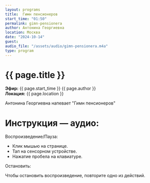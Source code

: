 ```yaml
---
layout: programs
title:  Гимн пенсионеров
start_time: "01:50"
permalink: gimn-pensionera
author: Антонина Георгиевна
location: Москва
date: "2024-10-14"
guest:
audio_file: "/assets/audio/gimn-pensionera.m4a"
type: program
---
```


# {{ page.title }}

**Эфир:** {{ page.start_time }} {{ page.author }}  
**Локация:** {{ page.location }}

Антонина Георгиевна напевает "Гимн пенсионеров"


# Инструкция — аудио:

Воспроизведение/Пауза:

- Клик мышью на странице.
- Тап на сенсорном устройстве.
- Нажатие пробела на клавиатуре.

Остановить:

Чтобы остановить воспроизведение, повторите одно из действий.


<p><audio id="audio-player">
  <source src="{{ page.audio_file }}" type="audio/mpeg">
  Ваш браузер не поддерживает воспроизведение аудио.
</audio></p>
